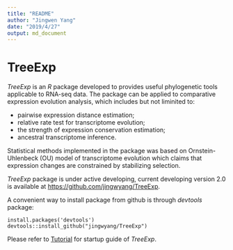```yaml
---
title: "README"
author: "Jingwen Yang"
date: "2019/4/27"
output: md_document
---
```


# TreeExp

*TreeExp* is an *R* package developed to provides useful phylogenetic tools applicable to RNA-seq data. The package can be applied to comparative expression evolution analysis, which includes but not liminited to:

* pairwise expression distance estimation;
* relative rate test for transcriptome evolution;
* the strength of expression conservation estimation;
* ancestral transcriptome inference.

Statistical methods implemented in the package was based on Ornstein-Uhlenbeck (OU) model of transcriptome evolution which claims that expression changes are constrained by stabilizing selection.

*TreeExp* package is under active developing, current developing version 2.0 is available at <https://github.com/jingwyang/TreeExp>.

A convenient way to install package from github is through *devtools* package:

```{r, eval=FALSE}
install.packages('devtools')
devtools::install_github("jingwyang/TreeExp")
```

Please refer to [Tutorial](https://jingwyang.github.io/TreeExp-Tutorial) for startup guide of *TreeExp*.
